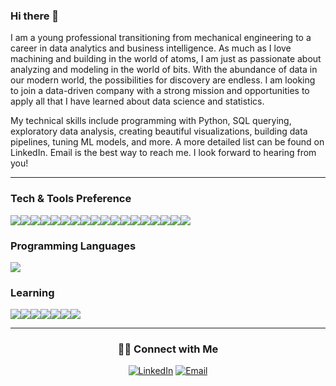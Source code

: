 ### Hi there 👋

I am a young professional transitioning from mechanical engineering to a career in data analytics and business intelligence. As much as I love machining and building in the world of atoms, I am just as passionate about analyzing and modeling in the world of bits. With the abundance of data in our modern world, the possibilities for discovery are endless. I am looking to join a data-driven company with a strong mission and opportunities to apply all that I have learned about data science and statistics.

My technical skills include programming with Python, SQL querying, exploratory data analysis, creating beautiful visualizations, building data pipelines, tuning ML models, and more. A more detailed list can be found on LinkedIn. Email is the best way to reach me. I look forward to hearing from you!

---

### Tech & Tools Preference
<img src="https://img.shields.io/badge/-Jupyter-F37626?style=flat&logo=jupyter&logoColor=FFFFFF"><img src="https://img.shields.io/badge/-Google%20Colab-F9AB00?style=flat&logo=Google%20Colab&logoColor=FFFFFF"><img src="https://img.shields.io/badge/-PostgreSQL-4169E1?style=flat&logo=postgresql&logoColor=white"><img src="https://img.shields.io/badge/-MongoDB-47A248?style=flat&logo=mongodb&logoColor=FFFFFF"><img src="https://img.shields.io/badge/-MySQL-4479A1?style=flat&logo=mysql&logoColor=FFFFFF"><img src="http://img.shields.io/badge/-Git-F05032?style=flat&logo=git&logoColor=FFFFFF"><img src="http://img.shields.io/badge/-Github-181717?style=flat&logo=github&logoColor=FFFFFF"><img src="http://img.shields.io/badge/-VS%20Code-007ACC?style=flat&logo=visual%20studio%20code&logoColor=white"><img src="https://img.shields.io/badge/-Flask-4285F4?style=flat&logo=flask&logoColor=white"><img src="https://img.shields.io/badge/-Streamlit-FF4B4B?style=flat&logo=streamlit&logoColor=white"><img src="http://img.shields.io/badge/-Heroku-430098?style=flat&logo=heroku&logoColor=white"><img src="https://img.shields.io/badge/-Scikit%20Learn-F7931E?style=flat&logo=scikitlearn&logoColor=white"><img src="https://img.shields.io/badge/-TensorFlow-FF6F00?style=flat&logo=tensorflow&logoColor=FFFFFF"><img src="https://img.shields.io/badge/-Keras-D00000?style=flat&logo=Keras&logoColor=white"><img src="https://img.shields.io/badge/-SpaCy-09A3D5?style=flat&logo=spacy&logoColor=white"><img src="https://img.shields.io/badge/-Docker-2496ED?style=flat&logo=docker&logoColor=white"><img src="https://img.shields.io/badge/-Tableau-E97627?style=flat&logo=tableau&logoColor=white"><img src="https://img.shields.io/badge/-Power%20BI-F2C811?style=flat&logo=powerbi&logoColor=white">


### Programming Languages
<img src="https://img.shields.io/badge/-Python-3776AB?style=flat&logo=python&logoColor=white"> 

### Learning
<img src="https://img.shields.io/badge/-PyTorch-EE4C2C?style=flat&logo=PyTorch&logoColor=white"><img src="https://img.shields.io/badge/-FastAPI-4DB33D?style=flat&logo=fastapi&logoColor=white"><img src="https://img.shields.io/badge/-Amazon%20Web%20Services-232F3E?style=flat&logo=amazonaws&logoColor=white"><img src="https://img.shields.io/badge/-AWS%20EC2-FF9900?style=flat&logo=amazonec2&logoColor=white"><img src="https://img.shields.io/badge/-Amazon%20S3-E03C31?style=flat&logo=amazons3&logoColor=white"><img src="https://img.shields.io/badge/-Apache%20Hadoop-red?style=flat&logo=apachehadoop&logoColor=white"><img src="https://img.shields.io/badge/-Apache%20Spark-F29111?style=flat&logo=apachespark&logoColor=white">

---

<h3 align="center"> 🤝🏻 Connect with Me </h3>

<p align="center">
<a href="https://www.linkedin.com/in/aballa/" target="_blank"><img alt="LinkedIn" src="https://img.shields.io/badge/LinkedIn-@aballa-blue?style=flat&logo=linkedin"></a>
<a href="mailto:abdel.balla@gmail.com"><img alt="Email" src="https://img.shields.io/badge/Email-abdel.balla@gmail.com-blue?style=flat&logo=gmail"></a>
</p>

<!--
**amballa/amballa** is a ✨ _special_ ✨ repository because its `README.md` (this file) appears on your GitHub profile.
-->
